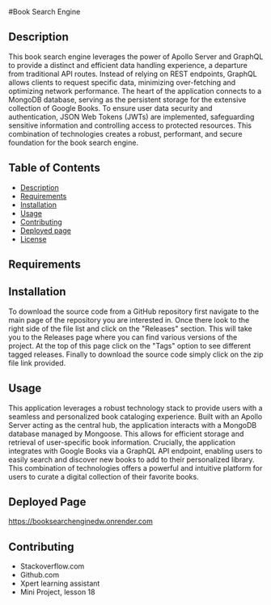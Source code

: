 #Book Search Engine 

  ## Description
  This book search engine leverages the power of Apollo Server and GraphQL to provide a distinct and efficient data handling experience, a departure from traditional API routes. Instead of relying on REST endpoints, GraphQL allows clients to request specific data, minimizing over-fetching and optimizing network performance. The heart of the application connects to a MongoDB database, serving as the persistent storage for the extensive collection of Google Books. To ensure user data security and authentication, JSON Web Tokens (JWTs) are implemented, safeguarding sensitive information and controlling access to protected resources. This combination of technologies creates a robust, performant, and secure foundation for the book search engine.



  ## Table of Contents
  * [Description](#Description)
  * [Requirements](#Requirements)
  * [Installation](#installation)
  * [Usage](#usage)
  * [Contributing](#contributing)
  * [Deployed page](#deployedpage)
  * [License](#license)

  ## Requirements

  ## Installation
To download the source code from a GitHub repository first navigate to the main page of the repository you are interested in. Once there look to the right side of the file list and click on the "Releases" section. This will take you to the Releases page where you can find various versions of the project. At the top of this page click on the "Tags" option to see different tagged releases. Finally to download the source code simply click on the zip file link provided.

  ## Usage
This application leverages a robust technology stack to provide users with a seamless and personalized book cataloging experience. Built with an Apollo Server acting as the central hub, the application interacts with a MongoDB database managed by Mongoose. This allows for efficient storage and retrieval of user-specific book information. Crucially, the application integrates with Google Books via a GraphQL API endpoint, enabling users to easily search and discover new books to add to their personalized library. This combination of technologies offers a powerful and intuitive platform for users to curate a digital collection of their favorite books.

## Deployed Page
https://booksearchenginedw.onrender.com

  ## Contributing
  * Stackoverflow.com
  * Github.com
  * Xpert learning assistant
  * Mini Project, lesson 18

 
